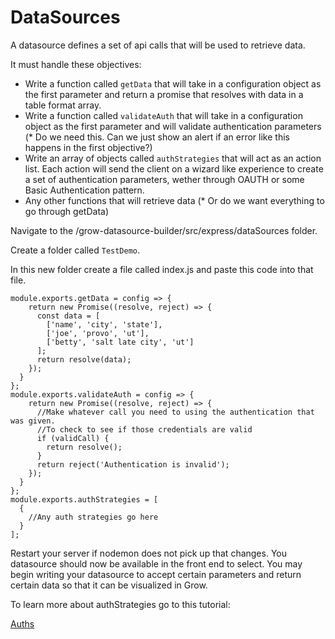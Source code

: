 # DataSources

A datasource defines a set of api calls that will be used to retrieve data. 

It must handle these objectives:

* Write a function called `getData` that will take in a configuration object as the first parameter and return a promise that resolves with data in a table format array.
* Write a function called `validateAuth` that will take in a configuration object as the first parameter and will validate authentication parameters (* Do we need this. Can we just show an alert if an error like this happens in the first objective?)
* Write an array of objects called `authStrategies` that will act as an action list. Each action will send the client on a wizard like experience to create a set of authentication parameters, wether through OAUTH or some Basic Authentication pattern.
* Any other functions that will retrieve data (* Or do we want everything to go through getData)

Navigate to the /grow-datasource-builder/src/express/dataSources folder.

Create a folder called `TestDemo`.

In this new folder create a file called index.js and paste this code into that file.

```
module.exports.getData = config => {
    return new Promise((resolve, reject) => {
      const data = [
        ['name', 'city', 'state'],
        ['joe', 'provo', 'ut'],
        ['betty', 'salt late city', 'ut']
      ];
      return resolve(data);
    });
  }
};
module.exports.validateAuth = config => {
    return new Promise((resolve, reject) => {
      //Make whatever call you need to using the authentication that was given.
      //To check to see if those credentials are valid
      if (validCall) {
        return resolve();
      }
      return reject('Authentication is invalid');
    });
  }
};
module.exports.authStrategies = [
  {
    //Any auth strategies go here
  }
];
```

Restart your server if nodemon does not pick up that changes. You datasource should now be available in the front end to select. You may begin writing your datasource to accept certain parameters and return certain data so that it can be visualized in Grow.

To learn more about authStrategies go to this tutorial:

[Auths](./AUTHS.md)
